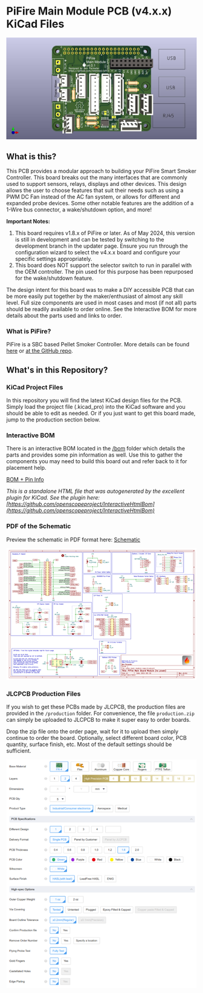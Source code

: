 # PiFire Main Module PCB (v4.x.x) KiCad Files

![](pifire-main-module-nopwr.jpg)

## What is this? 

This PCB provides a modular approach to building your PiFire Smart Smoker Controller.  This board breaks out the many interfaces that are commonly used to support sensors, relays, displays and other devices.  This design allows the user to choose features that suit their needs such as using a PWM DC Fan instead of the AC fan system, or allows for different and expanded probe devices.  Some other notable features are the addition of a 1-Wire bus connector, a wake/shutdown option, and more!  

__Important Notes:__  
1. This board requires v1.8.x of PiFire or later.  As of May 2024, this version is still in development and can be tested by switching to the development branch in the updater page.  Ensure you run through the configuration wizard to select the v4.x.x board and configure your specific settings appropriately. 
1. This board does NOT support the selector switch to run in parallel with the OEM controller.  The pin used for this purpose has been repurposed for the wake/shutdown feature. 

The design intent for this board was to make a DIY accessible PCB that can be more easily put together by the maker/enthusiast of almost any skill level.  Full size components are used in most cases and most (if not all) parts should be readily available to order online.  See the Interactive BOM for more details about the parts used and links to order.

### What is PiFire? 

PiFire is a SBC based Pellet Smoker Controller.  More details can be found [here](https://nebhead.github.io/PiFire) or [at the GitHub repo](https://github.com/nebhead/pifire). 

## What's in this Repository?

### KiCad Project Files 
In this repository you will find the latest KiCad design files for the  PCB.  Simply load the project file (.kicad_pro) into the KiCad software and you should be able to edit as needed.  Or if you just want to get this board made, jump to the production section below.

### Interactive BOM

There is an interactive BOM located in the [/bom](bom/) folder which details the parts and provides some pin information as well.  Use this to gather the components you may need to build this board out and refer back to it for placement help.    

[BOM + Pin Info](https://nebhead.github.io/pifire-main-module-nopwr)

_This is a standalone HTML file that was autogenerated by the excellent plugin for KiCad. See the plugin here: [https://github.com/openscopeproject/InteractiveHtmlBom](https://github.com/openscopeproject/InteractiveHtmlBom)_

### PDF of the Schematic

Preview the schematic in PDF format here: [Schematic](schematic.pdf)

![Schematic PNG](schematic.png)

### JLCPCB Production Files

If you wish to get these PCBs made by JLCPCB, the production files are provided in the `/production` folder.  For convenience, the file `production.zip` can simply be uploaded to JLCPCB to make it super easy to order boards.

Drop the zip file onto the order page, wait for it to upload then simply continue to order the board.  Optionally, select different board color, PCB quantity, surface finish, etc.  Most of the default settings should be sufficient. 

![JLCPCB Order Page](jlcpcb.png)